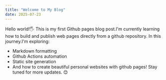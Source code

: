 ```yaml
---
title: "Welcome to My Blog"
date: 2025-07-23
---
```

Hello world!🖐️
This is my first Github pages blog post.I'm currently learning how to build and publish web pages directly from a github repository.
In this journey.I'm exploring:
- Markdown formatting
- Github Actions automation
- Static site generation
- And how to create beautiful personal websites with github pages!
Stay tuned for more updates. 😊
